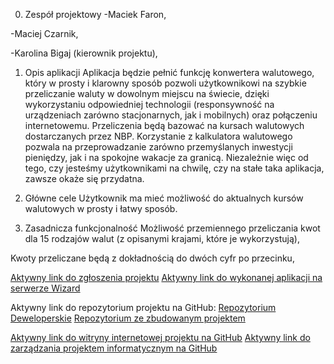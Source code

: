 0. Zespół projektowy
-Maciek Faron,

-Maciej Czarnik,

-Karolina Bigaj (kierownik projektu),

1. Opis aplikacji
Aplikacja będzie pełnić funkcję konwertera walutowego, który w prosty i klarowny sposób pozwoli użytkownikowi na szybkie przeliczanie waluty w dowolnym miejscu na świecie, dzięki wykorzystaniu odpowiedniej technologii (responsywność na urządzeniach zarówno stacjonarnych, jak i mobilnych) oraz połączeniu internetowemu. Przeliczenia będą bazować na kursach walutowych dostarczanych przez NBP.  Korzystanie z kalkulatora walutowego pozwala na przeprowadzanie zarówno przemyślanych inwestycji pieniędzy, jak i na spokojne wakacje za granicą. Niezależnie więc od tego, czy jesteśmy użytkownikami na chwilę, czy na stałe taka aplikacja, zawsze okaże się przydatna.

2. Główne cele
Użytkownik ma mieć możliwość do aktualnych kursów walutowych w prosty i łatwy sposób.

3. Zasadnicza funkcjonalność
Możliwość przemiennego przeliczania kwot dla 15 rodzajów walut (z opisanymi krajami, które je wykorzystują),

Kwoty przeliczane będą z dokładnością do dwóch cyfr po przecinku,


[Aktywny link do zgłoszenia projektu](https://e-uczelnia.uek.krakow.pl/mod/forum/discuss.php?d=119904)
[Aktywny link do wykonanej aplikacji na serwerze Wizard](http://wizard.uek.krakow.pl/~s205443/)

Aktywny link do repozytorium projektu na GitHub:
[Repozytorium Deweloperskie](https://github.com/karolinabigaj/spa-projekt)
[Repozytorium ze zbudowanym projektem](https://github.com/karolinabigaj/karolinabigaj.github.io)

[Aktywny link do witryny internetowej projektu na GitHub](https://karolinabigaj.github.io/)
[Aktywny link do zarządzania projektem informatycznym na GitHub](https://github.com/karolinabigaj/spa-projekt/projects/1)
